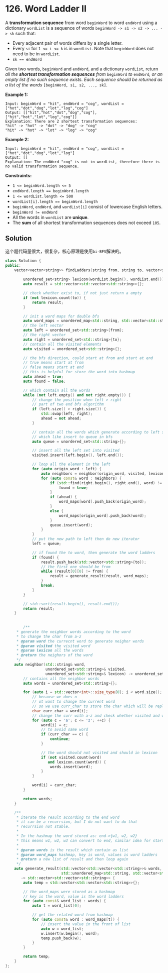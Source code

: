 # 126. Word Ladder II

A **transformation sequence** from word `beginWord` to word `endWord` using a dictionary `wordList` is a sequence of words `beginWord -> s1 -> s2 -> ... -> sk` such that:

- Every adjacent pair of words differs by a single letter.
- Every `si` for `1 <= i <= k` is in `wordList`. Note that `beginWord` does not need to be in `wordList`.
- `sk == endWord`

Given two words, `beginWord` and `endWord`, and a dictionary `wordList`, return *all the **shortest transformation sequences** from* `beginWord` *to* `endWord`*, or an empty list if no such sequence exists. Each sequence should be returned as a list of the words* `[beginWord, s1, s2, ..., sk]`.

 

**Example 1:**

```
Input: beginWord = "hit", endWord = "cog", wordList = ["hot","dot","dog","lot","log","cog"]
Output: [["hit","hot","dot","dog","cog"],["hit","hot","lot","log","cog"]]
Explanation: There are 2 shortest transformation sequences:
"hit" -> "hot" -> "dot" -> "dog" -> "cog"
"hit" -> "hot" -> "lot" -> "log" -> "cog"
```

**Example 2:**

```
Input: beginWord = "hit", endWord = "cog", wordList = ["hot","dot","dog","lot","log"]
Output: []
Explanation: The endWord "cog" is not in wordList, therefore there is no valid transformation sequence.
```

 

**Constraints:**

- `1 <= beginWord.length <= 5`
- `endWord.length == beginWord.length`
- `1 <= wordList.length <= 500`
- `wordList[i].length == beginWord.length`
- `beginWord`, `endWord`, and `wordList[i]` consist of lowercase English letters.
- `beginWord != endWord`
- All the words in `wordList` are **unique**.
- The **sum** of all shortest transformation sequences does not exceed `105`.

## Solution

这个题代码量很大，很复杂，核心原理是使用`bi-BFS`解决的。

```c++
class Solution {
public:
    vector<vector<string>> findLadders(string from, string to, vector<string>& wordList) {
        
        unordered_set<string> lexicon(wordList.begin(), wordList.end());
		auto result = std::vector<std::vector<std::string>>{};

		// check whether exist to, if not just return a empty
		if (not lexicon.count(to)) {
            return result;
        }

		// init a word maps for double bfs
		auto word_maps = unordered_map<std::string, std::vector<std::string>>{};
		// the left vector
		auto left = unordered_set<std::string>{from};
		// the right vector
		auto right = unordered_set<std::string>{to};
		// contain all the visited elements
		auto visited = unordered_set<std::string>{};

		// the bfs direction, could start at from and start at end
		// true means start at from
		// false means start at end
		// this is helpful for store the word into hashmap
		auto ahead = true;
		auto found = false;

		// which contain all the words
		while (not left.empty() and not right.empty()) {
			// change the position when left > right
			// part of two end bfs algorithm
			if (left.size() > right.size()) {
				std::swap(left, right);
				ahead = not ahead;
			}

			// contain all the words which generate according to left set words
			// which like insert to queue in bfs
			auto queue = unordered_set<std::string>{};

			// insert all the left set into visited
			visited.insert(left.begin(), left.end());

			// loop all the element in the left
			for (auto origin_word : left) {
				auto neighbors = neighbor(origin_word, visited, lexicon);
				for (auto const& word : neighbors) {
					if (std::find(right.begin(), right.end(), word) != right.end()) {
						found = true;
					}
					if (ahead) {
						word_maps[word].push_back(origin_word);
					}
					else {
						word_maps[origin_word].push_back(word);
					}
					queue.insert(word);
				}
			}
			// put the new path to left then do new iterator
			left = queue;

			// if found the to word, then generate the word ladders
			if (found) {
				result.push_back(std::vector<std::string>{to});
				// the first one should be from
				while (result[0][0] != from) {
					result = generate_result(result, word_maps);
				}
				break;
			}
		}

		// std::sort(result.begin(), result.end());
		return result;
    }
    
    
        /**
     * generate the neighbor words according to the word
     * to change the char from a-z
     * @param word the currecnt word to generate neighor words
     * @param visited the visited word
     * @param lexicon all the words
     * @return the neighors of the word
     */
    auto neighbor(std::string& word,
                  unordered_set<std::string>& visited,
                  unordered_set<std::string>& lexicon) -> unordered_set<std::string> {
        // contains all the neighbor words
        auto words = unordered_set<std::string>{};

        for (auto i = std::vector<int>::size_type{0}; i < word.size(); i++) {
            // because we does n
            // ot want to change the current word
            // so we use curr_char to store the char which will be replaced
            char curr_char = word[i];
            // change the curr with a-z and check whether visited and whether in lexicon
            for (auto c = 'a'; c <= 'z'; ++c) {
                word[i] = c;
                // to avoid same word
                if (curr_char == c) {
                    continue;
                }

                // the word should not visited and should in lexicon
                if (not visited.count(word) 
                   and lexicon.count(word)) {
                    words.insert(word);
                }
            }

            word[i] = curr_char;
        }

        return words;
    }

    /**
     * iterate the result according to the end word
     * it can be a recurrsion, but I do not want to do that
     * recurrsion not stable.
     *
     * In the hashmap the word stored as: end->{w1, w2, w2}
     * this means w1, w2, w3 can convert to end, similar idea for start
     *
     * @param words is the result which contain as list
     * @param word_maps hashmap, key is word, values is word ladders
     * @return a new list of result and then loop again
     */
    auto generate_result(std::vector<std::vector<std::string>>& words,
                         std::unordered_map<std::string, std::vector<std::string>>& word_maps)
       -> std::vector<std::vector<std::string>> {
        auto temp = std::vector<std::vector<std::string>>{};

        // the word_maps were stored as a hashmap
        // key is the word, value is the word ladders
        for (auto const& word_list : words) {
            auto t = word_list[0];

            // get the related word from hashmap
            for (auto const& word : word_maps[t]) {
                // insert the value in the front of list
                auto w = word_list;
                w.insert(w.begin(), word);
                temp.push_back(w);
            }
        }

        return temp;
    }
};
```

